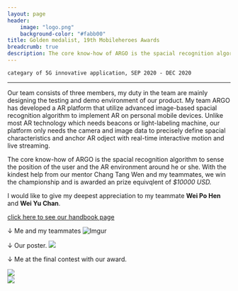 ```yaml
---
layout: page
header:
    image: "logo.png"
    background-color: "#fabb00"
title: Golden medalist, 19th Mobileheroes Awards
breadcrumb: true
description: The core know-how of ARGO is the spacial recognition algorithm to sense the position of the user and the AR environment around he or she. With the kindest help from our mentor Chang Tang Wen and my teammates, we win the championship and is awarded an prize equivqlent of $10000 USD.
---
```


`categary of 5G innovative application, SEP 2020 - DEC 2020`

---

Our team consists of three members, my duty in the team are mainly designing the testing and demo environment of our product. My team ARGO has developed a AR platform that utilize advanced image-based spacial recognition algorithm to implement AR on personal mobile devices. Unlike most AR technology which needs beacons or light-labeling machine, our platform only needs the camera and image data to precisely define spacial characteristics and anchor AR odject with real-time interactive motion and live streaming.

The core know-how of ARGO is the spacial recognition algorithm to sense the position of the user and the AR environment around he or she. With the kindest help from our mentor Chang Tang Wen and my teammates, we win the championship and is awarded an prize equivqlent of *$10000 USD.*

I would like to give my deepest appreciation to my teammate **Wei Po Hen** and **Wei Yu Chan**.

[click here to see our handbook page](/docs/5Ghandbook.pdf)

&darr; Me and my teammates
![Imgur](https://i.imgur.com/J5VLMN7.jpg)

&darr; Our poster.
![](https://imgur.com/FcVLNMu.jpg)

&darr; Me at the final contest with our award.
<div class="row">
  <div class="large-6 columns">
     <img src="https://imgur.com/KYiov76.jpg">
  </div>
  <div class="large-6 columns">
     <img src="https://imgur.com/UWy6YEA.jpg">
  </div>
</div>